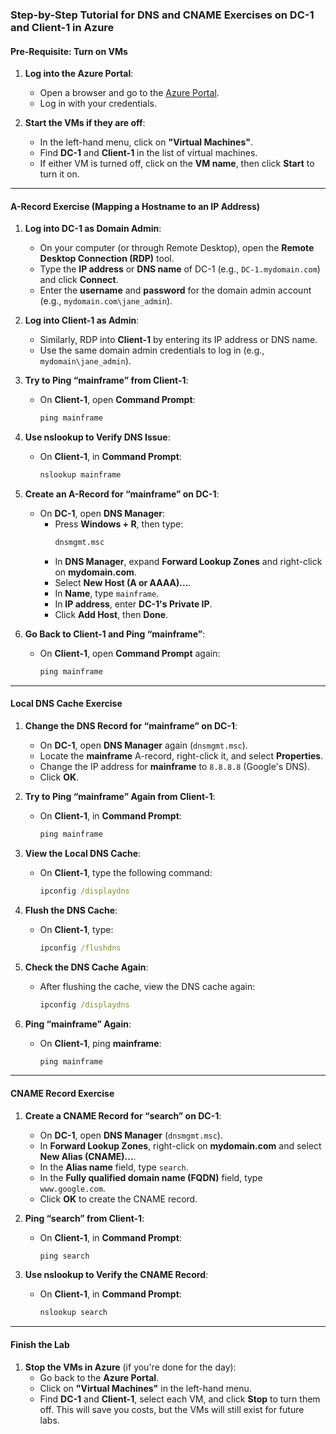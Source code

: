 ### Step-by-Step Tutorial for DNS and CNAME Exercises on DC-1 and Client-1 in Azure

#### **Pre-Requisite: Turn on VMs**
1. **Log into the Azure Portal**:
   - Open a browser and go to the [Azure Portal](https://portal.azure.com/).
   - Log in with your credentials.

2. **Start the VMs if they are off**:
   - In the left-hand menu, click on **"Virtual Machines"**.
   - Find **DC-1** and **Client-1** in the list of virtual machines.
   - If either VM is turned off, click on the **VM name**, then click **Start** to turn it on.

---

#### **A-Record Exercise (Mapping a Hostname to an IP Address)**

1. **Log into DC-1 as Domain Admin**:
   - On your computer (or through Remote Desktop), open the **Remote Desktop Connection (RDP)** tool.
   - Type the **IP address** or **DNS name** of DC-1 (e.g., `DC-1.mydomain.com`) and click **Connect**.
   - Enter the **username** and **password** for the domain admin account (e.g., `mydomain.com\jane_admin`).

2. **Log into Client-1 as Admin**:
   - Similarly, RDP into **Client-1** by entering its IP address or DNS name.
   - Use the same domain admin credentials to log in (e.g., `mydomain\jane_admin`).

3. **Try to Ping “mainframe” from Client-1**:
   - On **Client-1**, open **Command Prompt**:
     ```cmd
     ping mainframe
     ```

4. **Use nslookup to Verify DNS Issue**:
   - On **Client-1**, in **Command Prompt**:
     ```cmd
     nslookup mainframe
     ```

5. **Create an A-Record for “mainframe” on DC-1**:
   - On **DC-1**, open **DNS Manager**:
     - Press **Windows + R**, then type:
       ```cmd
       dnsmgmt.msc
       ```
     - In **DNS Manager**, expand **Forward Lookup Zones** and right-click on **mydomain.com**.
     - Select **New Host (A or AAAA)...**.
     - In **Name**, type `mainframe`.
     - In **IP address**, enter **DC-1's Private IP**.
     - Click **Add Host**, then **Done**.

6. **Go Back to Client-1 and Ping “mainframe”**:
   - On **Client-1**, open **Command Prompt** again:
     ```cmd
     ping mainframe
     ```

---

#### **Local DNS Cache Exercise**

1. **Change the DNS Record for “mainframe” on DC-1**:
   - On **DC-1**, open **DNS Manager** again (`dnsmgmt.msc`).
   - Locate the **mainframe** A-record, right-click it, and select **Properties**.
   - Change the IP address for **mainframe** to `8.8.8.8` (Google's DNS).
   - Click **OK**.

2. **Try to Ping “mainframe” Again from Client-1**:
   - On **Client-1**, in **Command Prompt**:
     ```cmd
     ping mainframe
     ```

3. **View the Local DNS Cache**:
   - On **Client-1**, type the following command:
     ```cmd
     ipconfig /displaydns
     ```

4. **Flush the DNS Cache**:
   - On **Client-1**, type:
     ```cmd
     ipconfig /flushdns
     ```

5. **Check the DNS Cache Again**:
   - After flushing the cache, view the DNS cache again:
     ```cmd
     ipconfig /displaydns
     ```

6. **Ping “mainframe” Again**:
   - On **Client-1**, ping **mainframe**:
     ```cmd
     ping mainframe
     ```

---

#### **CNAME Record Exercise**

1. **Create a CNAME Record for “search” on DC-1**:
   - On **DC-1**, open **DNS Manager** (`dnsmgmt.msc`).
   - In **Forward Lookup Zones**, right-click on **mydomain.com** and select **New Alias (CNAME)...**.
   - In the **Alias name** field, type `search`.
   - In the **Fully qualified domain name (FQDN)** field, type `www.google.com`.
   - Click **OK** to create the CNAME record.

2. **Ping “search” from Client-1**:
   - On **Client-1**, in **Command Prompt**:
     ```cmd
     ping search
     ```

3. **Use nslookup to Verify the CNAME Record**:
   - On **Client-1**, in **Command Prompt**:
     ```cmd
     nslookup search
     ```

---

#### **Finish the Lab**

1. **Stop the VMs in Azure** (if you're done for the day):
   - Go back to the **Azure Portal**.
   - Click on **"Virtual Machines"** in the left-hand menu.
   - Find **DC-1** and **Client-1**, select each VM, and click **Stop** to turn them off. This will save you costs, but the VMs will still exist for future labs.
